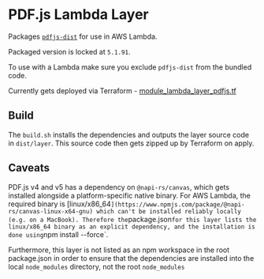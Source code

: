 # PDF.js Lambda Layer

Packages [`pdfjs-dist`](https://www.npmjs.com/package/pdfjs-dist) for use in AWS Lambda.

Packaged version is locked at `5.1.91`.

To use with a Lambda make sure you exclude `pdfjs-dist` from the bundled code.

Currently gets deployed via Terraform - [module_lambda_layer_pdfjs.tf](../../../infrastructure/terraform/modules/backend-api/module_lambda_layer_pdfjs.tf)

## Build

The `build.sh` installs the dependencies and outputs the layer source code in `dist/layer`. This source code then gets zipped up by Terraform on apply.

## Caveats

PDF.js v4 and v5 has a dependency on `@napi-rs/canvas`, which gets installed alongside a platform-specific native binary. For AWS Lambda, the required binary is [linux/x86_64`](https://www.npmjs.com/package/@napi-rs/canvas-linux-x64-gnu) which can't be installed reliably locally (e.g. on a MacBook). Therefore the`package.json` for this layer lists the linux/x86_64 binary as an explicit dependency, and the installation is done using `npm install --force`.

Furthermore, this layer is not listed as an npm workspace in the root package.json in order to ensure that the dependencies are installed into the local `node_modules` directory, not the root `node_modules`
